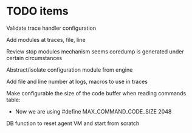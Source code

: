 # TODO items

Validate trace handler configuration

Add modules at traces, file, line

Review stop modules mechanism seems coredump is generated under certain circumstances

Abstract/isolate configuration module from engine

Add file and line number at logs, macros to use in traces

Make configurable the size of the code buffer when reading commands table:

- Now we are using #define MAX_COMMAND_CODE_SIZE  2048

DB function to reset agent VM and start from scratch





